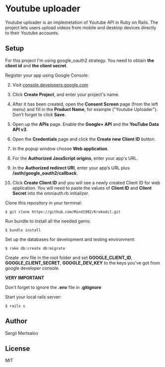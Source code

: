 # Youtube uploader

Youtube uploader is an implemetation of Youtube API in Ruby on Rails. The project lets users upload videos from mobile and desktop devices directly to their Youtube accounts.


## Setup
For this project I'm using google_oauth2 strategy. You need to obtain __the client id__ and __the client secret__.

Register your app using Google Console:

2. Visit [console.developers.google.com](https://console.developers.google.com/)

3. Click __Create Project__, and enter your project's name.

4. After it has been created, open the __Consent Screen__ page (from the left menu) and fill in the __Product Name__, for example ("Youtube Uploader"). Don't forget to click __Save__.

5. Open up the __APIs__ page. Enable the __Google+ API__ and the __YouTube Data API v3__.

6. Open the __Credentials__ page and click the __Create new Client ID__ button.

7. In the popup window choose __Web application__.

8. For the __Authorized JavaScript origins__, enter your app's URL.

9. In the __Authorized redirect URI__, enter your app’s URL plus __/auth/google_oauth2/callback__.

10. Click __Create Client ID__ and you will see a newly created Client ID for web application. You will need to paste the values of __Client ID__ and __Client Secret__ into the omniauth.rb initializer.

Clone this repository in your terminal:

```console
$ git clone https://github.com/Mind1992/Krokodil.git
```

Run bundle to install all the needed gems:

```console
$ bundle install
```

Set up the databases for development and testing environment:

```console
$ rake db:create db:migrate
```

Create .env file in the root folder and set __GOOGLE_CLIENT_ID__, __GOOGLE_CLIENT_SECRET__, __GOOGLE_DEV_KEY__ to the keys you've got from google developer console.

__VERY IMPORTANT__

Don't forget to ignore the __.env__ file in __.gitignore__


Start your local rails server:

```console
$ rails s
```

## Author
Sergii Mertsalov

## License
MIT
